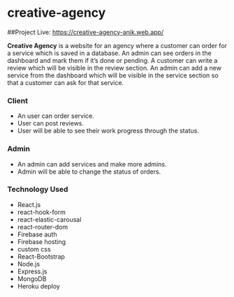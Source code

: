 # creative-agency
##Project Live: https://creative-agency-anik.web.app/

<strong>Creative Agency</strong> is a website for an agency where a customer can order for a service which is saved in a database. An admin can see orders in the dashboard
and mark them if it’s done or pending. A customer can write a review which will be visible in the review section. An admin can add a new service from the dashboard which will 
be visible in the service section so that a customer can ask for that service.

### Client 
- An user can order service.
- User can post reviews.
- User will be able to see their work progress through the status.

### Admin
- An admin can add services and make more admins.
- Admin will be able to change the status of orders.

### Technology Used 
- React.js
- react-hook-form
- react-elastic-carousal
- react-router-dom
- Firebase auth
- Firebase hosting
- custom css
- React-Bootstrap
- Node.js
- Express.js
- MongoDB
- Heroku deploy
